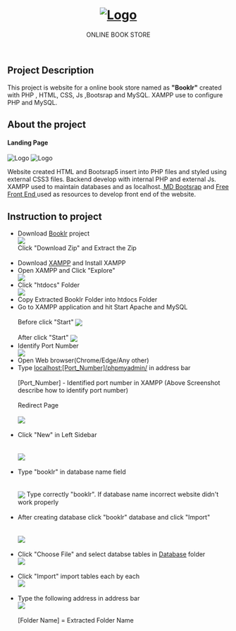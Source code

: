 <!-- PROJECT LOGO -->
<h1>
  <div  align="center">
  <a  href="https://github.com/DishaKD/Booklr">
      <img  src="https://github.com/DishaKD/Booklr/blob/master/Images/Header%20%26%20Footer/logo.png"  alt="Logo" >
  </a>
</h1>
<p align=center>ONLINE BOOK STORE</p>
<br>

## Project Description
This project is website for a online book store named as <b>"Booklr"</b>  created with PHP , HTML, CSS, Js ,Bootsrap and MySQL. XAMPP use to configure PHP and MySQL. 

## About the project
#### Landing Page
<img  src="Images/Readme Images/Screen Shots/website (2).png"  alt="Logo">
<img  src="Images/Readme Images/Screen Shots/website (3).png"  alt="Logo">

Website created HTML and Bootsrap5 insert into PHP files and styled using external CSS3 files. Backend develop with internal PHP and external Js. XAMPP used to maintain databases and as localhost.<a href="https://mdbootstrap.com/"> MD Bootsrap</a> and <a href="https://freefrontend.com/)https://freefrontend.com/"> Free Front End </a> used as resources to develop front end of the website.

## Instruction to project
<ul>
  <li>Download <a href="https://github.com/DishaKD/Booklr/tree/master">Booklr</a> project</li>
  <img align=center src="https://github.com/DishaKD/Booklr/blob/master/Images/Readme%20Images/Screen%20Shots/Github%20ZIp%20Download.png">
  <br>
  Click "Download Zip" and Extract the Zip
  <br><br>
  <li>Download <a href="https://www.apachefriends.org/download.html">XAMPP</a> and Install XAMPP</li>
  <li>Open XAMPP and Click "Explore"</li>
  <img align=center src="https://github.com/DishaKD/Booklr/blob/master/Images/Readme%20Images/Screen%20Shots/XAMPP%20Explore.png">
  <li>Click "htdocs" Folder </li>
  <img align=center src="Images/Readme Images/Screen Shots/XAMPP Folder.png">
  <li>Copy Extracted Booklr Folder into htdocs Folder</li>
  <li>Go to XAMPP application and hit Start Apache and MySQL</li><br>
  Before click "Start"
  <img align=center src="Images/Readme Images/Screen Shots/XAMPP Start.png">
  <br><br>
  After click "Start" 
  <img align=center src="Images/Readme Images/Screen Shots/After Start XAMPP.png">
  <li>Identify Port Number</li>
    <img align=center src="Images/Readme Images/Screen Shots/Port Identify.png">
  <li>Open Web browser(Chrome/Edge/Any other)</li>
  <li>Type <a href="">localhost:[Port_Number]/phpmyadmin/</a> in address bar</li>
  <br>
  [Port_Number] - Identified port number in XAMPP (Above Screenshot describe how to identify port number)
  <br><br>
  Redirect Page 
  <br><br>
  <img align=center src="Images/Readme Images/Screen Shots/phpMyAdmin .png">
  <br><br>
  <li>Click "New" in Left Sidebar</li>
  <br><br>
  <img align=center src="Images/Readme Images/Screen Shots/Create Database.png">
  <br><br>
  <li>Type "booklr" in database name field</li>
  <br><br>
  <img align=center src="Images/Readme Images/Screen Shots/Database Creating.png">
  Type correctly "booklr". If database name incorrect website didn't work properly
  <br><br>
  <li>After creating database click "booklr" database and click "Import"</li>
  <br><br>
  <img align=center src="Images/Readme Images/Screen Shots/Import.png">
  <br><br>
  <li>Click "Choose File" and select databse tables in <a href="Database">Database</a> folder</li>
  <img align=center src="Images/Readme Images/Screen Shots/Import process-2.png">
  <br><br>
  <li>Click "Import" import tables each by each </li>
  <img align=center src="Images/Readme Images/Screen Shots/Import process.png">
  <br><br>
  <li>Type the following address in address bar</li>
  <img align=center src="Images/Readme Images/Screen Shots/Address.png">
  <br><br>
  [Folder Name] = Extracted Folder Name 
  
</ul>
